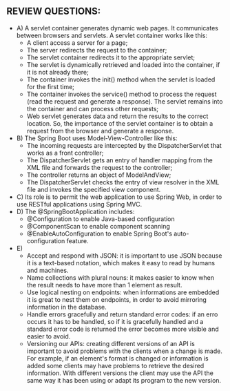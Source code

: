 ## **REVIEW QUESTIONS:**

- A) A servlet container generates dynamic web pages. It communicates between browsers and servlets. A servlet container works like this:
    * A client access a server for a page;
    * The server redirects the request to the container;
    * The servlet container redirects it to the appropriate servlet;
    * The servlet is dynamically retrieved and loaded into the container, if it is not already there;
    * The container invokes the init() method when the servlet is loaded for the first time;
    * The container invokes the service() method to process the request (read the request and generate a response). The servlet remains into the container and can process other requests;
    * Web servlet generates data and return the results to the correct location.
    So, the importance of the servlet container is to obtain a request from the browser and generate a response.
- B) The Spring Boot uses Model-View-Controller like this:
    * The incoming requests are intercepted by the DispatcherServlet that works as a front controller;
    * The DispatcherServlet gets an entry of handler mapping from the XML file and forwards the request to the controller;
    * The controller returns an object of ModelAndView;
    * The DispatcherServlet checks the entry of view resolver in the XML file and invokes the specified view component.
- C) Its role is to permit the web application to use Spring Web, in order to use RESTful applications using Spring MVC.
- D) The @SpringBootApplication includes:
    * @Configuration to enable Java-based configuration
    * @ComponentScan to enable component scanning
    * @EnableAutoConfiguration to enable Spring Boot's auto-configuration feature.
- E) 
    * Accept and respond with JSON: it is important to use JSON because it is a text-based notation, which makes it easy to read by humans and machines.
    * Name collections with plural nouns: it makes easier to know when the result needs to have more than 1 element as result.
    * Use logical nesting on endpoints: when informations are embedded it is great to nest them on endpoints, in order to avoid mirroring information in the database.
    * Handle errors gracefully and return standard error codes: if an erro occurs it has to be handled, so if it is gracefully handled and a standard error code is returned the error becomes more visible and easier to avoid.
    * Versioning our APIs: creating different versions of an API is important to avoid problems with the clients when a change is made. For example, if an element's format is changed or information is added some clients may have problems to retrieve the desired information. With different versions the client may use the API the same way it has been using or adapt its program to the new version.
        